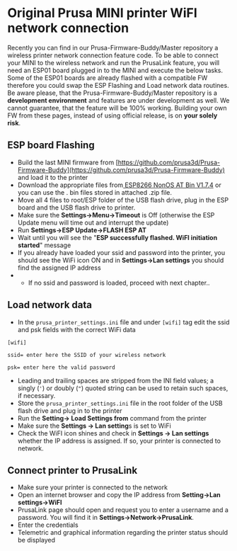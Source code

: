 # Original Prusa MINI printer WiFI network connection #
Recently you can find in our Prusa-Firmware-Buddy/Master repository a wireless printer network connection feature code. To be able to connect your MINI to the wireless network and run the PrusaLink feature, you will need an ESP01 board plugged in to the MINI and execute the below tasks. Some of the ESP01 boards are already flashed with a compatible FW therefore you could swap the ESP Flashing and Load network data routines.
Be aware please, that the Prusa-Firmware-Buddy/Master repository is a **development environment** and features are under development as well. We cannot guarantee, that the feature will be 100% working. Building your own FW from these pages, instead of using official release, is on **your solely risk**.


## ESP board Flashing  ##

- Build the last MINI firmware from [https://github.com/prusa3d/Prusa-Firmware-Buddy](https://github.com/prusa3d/Prusa-Firmware-Buddy) and load it to the printer
- Download the appropriate files from[ ESP8266 NonOS AT Bin V1.7.4](https://www.espressif.com/en/support/download/at?keys=&field_type_tid%5B%5D=14&field_type_tid%5B%5D=799) or you can use the . bin files stored in attached .zip file.
- Move all 4 files to root/ESP folder of the USB flash drive, plug in the ESP board and the USB flash drive to printer.
- Make sure the **Settings->Menu->Timeout** is Off (otherwise the ESP Update menu will time out and interrupt the update)
- Run **Settings->ESP Update->FLASH ESP AT**
- Wait until you will see the "**ESP successfully flashed. WiFI initiation started**"  message
- If you already have loaded your ssid and password into the printer, you should see the WiFi icon ON and in **Settings->Lan settings** you should find the assigned IP address
- - If no ssid and password is loaded, proceed with next chapter..


## Load network data ##


- In the `prusa_printer_settings.ini` file and under `[wifi]` tag edit the ssid and psk fields with the correct WiFi data

`[wifi]`

```
ssid= enter here the SSID of your wireless network

psk= enter here the valid password
```

- Leading and trailing spaces are stripped from the INI field values; a singly (`'`) or doubly (`"`) quoted string can be used to retain such spaces, if necessary.
- Store the `prusa_printer_settings.ini` file in the root folder of the USB flash drive and plug in to the printer
- Run the **Setting-> Load Settings from** command from the printer
- Make sure the **Settings -> Lan setting**s is set to WiFi
- Check the WiFI icon shines and check in **Settings -> Lan settings** whether the IP address is assigned. If so, your printer is connected to network.



## Connect printer to PrusaLink ##
- Make sure your printer is connected to the network
- Open an internet browser and copy the IP address from **Setting->Lan settings->WiFI**
- PrusaLink page should open and request you to enter a username and a password. You will find it in **Settings->Network->PrusaLink**.
- Enter the credentials
- Telemetric and graphical information regarding the printer status should be displayed
